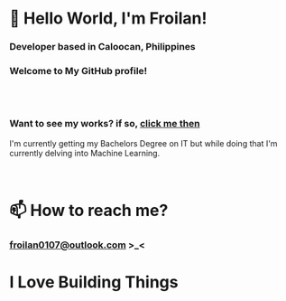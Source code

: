 # **🍩 Hello World, I'm Froilan!**
### Developer based in Caloocan, Philippines
### Welcome to My GitHub profile!
<br>
<br>

### Want to see my works? if so, [click me then](https://github.com/froilaaaaan1)
I'm currently getting my Bachelors Degree on IT but while doing that I'm currently delving into Machine Learning.
<br>
<br>
<br>


# 📫 How to reach me?
### froilan0107@outlook.com >_<
# **I Love Building Things**
